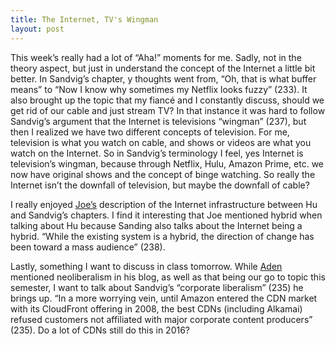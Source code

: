 ```yaml
---
title: The Internet, TV's Wingman
layout: post
---
```

This week’s really had a lot of “Aha!” moments for me.  Sadly, not in the theory aspect, but just in understand the concept of the Internet a little bit better.  In Sandvig’s chapter, y thoughts went from, “Oh, that is what buffer means” to “Now I know why sometimes my Netflix looks fuzzy” (233).  It also brought up the topic that my fiancé and I constantly discuss, should we get rid of our cable and just stream TV? In that instance it was hard to follow Sandvig’s argument that the Internet is televisions “wingman” (237), but then I realized we have two different concepts of television.  For me, television is what you watch on cable, and shows or videos are what you watch on the Internet.  So in Sandvig’s terminology I feel, yes Internet is television’s wingman, because through Netflix, Hulu, Amazon Prime, etc. we now have original shows and the concept of binge watching.  So really the Internet isn’t the downfall of television, but maybe the downfall of cable?  

I really enjoyed [Joe’s](http://joetorok.github.io/blog/2016-04-12/cloud-notes.html) description of the Internet infrastructure between Hu and Sandvig’s chapters.  I find it interesting that Joe mentioned hybrid when talking about Hu because Sanding also talks about the Internet being a hybrid.  “While the existing system is a hybrid, the direction of change has been toward a mass audience” (238).  

Lastly, something I want to discuss in class tomorrow.  While [Aden](http://adenj86.github.io/blog/2016-04-13/Paranoia-Runs-Deep.html) mentioned neoliberalism in his blog, as well as that being our go to topic this semester, I want to talk about Sandvig’s “corporate liberalism” (235) he brings up.  “In a more worrying vein, until Amazon entered the CDN market with its CloudFront offering in 2008, the best CDNs (including Alkamai) refused customers not affiliated with major corporate content producers” (235).  Do a lot of CDNs still do this in 2016? 
